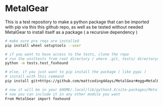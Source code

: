 # MetalGear
This is a test repository to make a python package that can be imported
with pip via this this github repo, as well as be tested without needed MetalGear
to install itself as a package ( a recursive dependency )


``` bash
# make sure pre reqs are installed
pip install wheel setuptools --user

# if you want to have access to the tests, clone the repo 
# run the unittests from root directory ( where .git, tests/ directorys are )
python -m tests.test_foxhound

# else, if you just want to pip install the package ( like pypi )
# install with this command
pip install git+https://github.com/mattcoding4days/MetalGear#egg=MetalGear --user

# now it will be in your $HOME/.local/lib/python3.X/site-packages/MetalGear
# now you can include it in any other module you want
From MetalGear import foxhound
```
